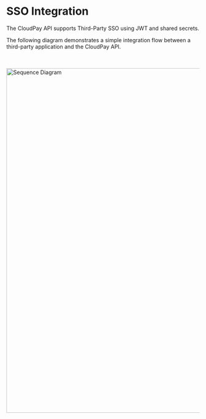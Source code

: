 # SSO Integration

The CloudPay API supports Third-Party SSO using JWT and shared secrets.

The following diagram demonstrates a simple integration flow between a third-party application and the CloudPay API.

</br></br>
<img src="https://lucid.app/publicSegments/view/584d7789-0b7e-4f90-a584-6720c30aca2b/image.png" alt="Sequence Diagram" width="900" style="align:center"/>


